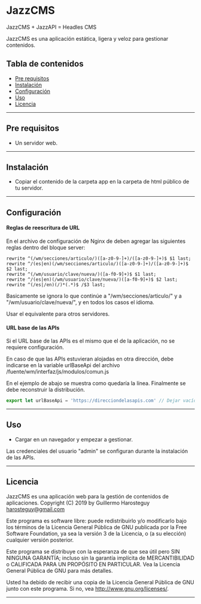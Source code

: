 # JazzCMS

JazzCMS + JazzAPI = Headles CMS

JazzCMS es una aplicación estática, ligera y veloz para gestionar contenidos.

## Tabla de contenidos

- [Pre requisitos](#pre-requisitos)
- [Instalación](#instalación)
- [Configuración](#configuración)
- [Uso](#uso)
- [Licencia](#licencia)

---
## Pre requisitos

- Un servidor web.

---
## Instalación

- Copiar el contenido de la carpeta app en la carpeta de html público de tu servidor.

---
## Configuración

#### Reglas de reescritura de URL

En el archivo de configuración de Nginx de deben agregar las siguientes reglas dentro del bloque server:
````
rewrite ^(/wm/secciones/articulo/)([a-z0-9-]+)/([a-z0-9-]+)$ $1 last;
rewrite ^/(es|en)(/wm/secciones/articulo/)([a-z0-9-]+)/([a-z0-9-]+)$ $2 last;
rewrite ^(/wm/usuario/clave/nueva/)([a-f0-9]+)$ $1 last;
rewrite ^/(es|en)(/wm/usuario/clave/nueva/)([a-f0-9]+)$ $2 last;
rewrite ^(/es|/en)(/)*(.*)$ /$3 last;
````
Basicamente se ignora lo que continúe a "/wm/secciones/articulo/" y a "/wm/usuario/clave/nueva/", y en todos los casos el idioma.

Usar el equivalente para otros servidores.

#### URL base de las APIs
Si el URL base de las APIs es el mismo que el de la aplicación, no se requiere configuración.

En caso de que las APIs estuvieran alojadas en otra dirección, debe indicarse en la variable urlBaseApi del archivo /fuente/wm/interfaz/js/modulos/comun.js

En el ejemplo de abajo se muestra como quedaría la línea. Finalmente se debe reconstruir la distribución.
````javascript
export let urlBaseApi = 'https://direcciondelasapis.com' // Dejar vacío si es igual a la URL de la aplicación
````

---
## Uso

- Cargar en un navegador y empezar a gestionar.

Las credenciales del usuario "admin" se configuran durante la instalación de las APIs.

---
## Licencia

JazzCMS es una aplicación web para la gestión de contenidos de aplicaciones.
Copyright (C) 2019 by Guillermo Harosteguy <harosteguy@gmail.com>

Este programa es software libre: puede redistribuirlo y/o modificarlo bajo
los términos de la Licencia General Pública de GNU publicada por la Free
Software Foundation, ya sea la versión 3 de la Licencia, o (a su elección)
cualquier versión posterior.

Este programa se distribuye con la esperanza de que sea útil pero SIN
NINGUNA GARANTÍA; incluso sin la garantía implícita de MERCANTIBILIDAD o
CALIFICADA PARA UN PROPÓSITO EN PARTICULAR. Vea la Licencia General Pública
de GNU para más detalles.

Usted ha debido de recibir una copia de la Licencia General Pública
de GNU junto con este programa. Si no, vea <http://www.gnu.org/licenses/>.

---